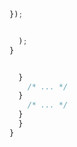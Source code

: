---
---





```js
});
```



```js

  );
}
```





```js
```


```js
  }
    /* ... */
  }
    /* ... */
  }
  }
}
```














```bash
```


```bash
```


```html
```











